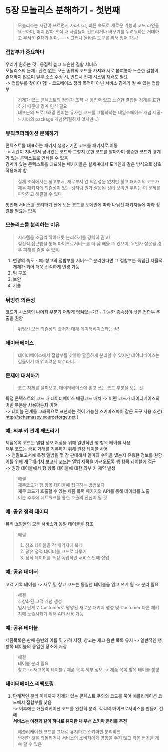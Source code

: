 # 5장 모놀리스 분해하기 - 첫번째
> 모놀리스는 시간이 프르면서 자라나고, 빠른 속도로 새로운 기능과 코드 라인을 요구하며, 머지 않아 조직 내 사람들이 건드리거나 바꾸기를 두려워하는 거대하고 무서운 존재가 된다. ---> 그러나 올바른 도구를 위해 방어 가능!


### 접합부가 중요하다
우리가 원하는 것 : 응집력 높고 느슨한 결합 서비스<br />
모놀리스의 문제 : 관련 없는 모든 종류의 코드를 가져와 서로 붙여놓아 느슨한 결합이 존재하지 않으며 일부 소스 수정 시, 반드시 전체 시스템 재배포 필요<br />
-> 접합부를 찾아야 함! - 코드베이스 정리 목적이 아닌 서비스 경계가 될 수 있는 접합부
> 경계가 있느 콘텍스트의 정의가 조직 내 응집력 있고 느슨한 결합된 경계를 표한하기 때문에 경계 인식 필요<br />
> 대부분의 프로그래밍 언어는 유사한 코드를 그룹화하는 네임스페이스 개념 제공-> 자바의 package 개념(적절하지 않지만...)


### 뮤직코퍼레이션 분해하기
콘텍스트를 대표하는 패키지 생성> 기존 코드를 패키지로 이동<br />
-> 시간이 지나면서 남아있는 코드와 그렇지 못한 코드를 알아가며 생존한 코드가 경계가 있는 콘텍스트로 인식될 수 있음<br />
경계가 있는 콘텍스트를 대표하는 패키지들은 실세계에서 도메인과 같은 방식으로 상호작용해야 함<br />
> 실제 조직에서는 창고부서, 재무부서 간 의존성은 없지만 창고 패키지의 코드가 재무 패키지에 의존성이 있는 것처럼 뭔가 잘못된 것이 보이면 우리는 이 문제를 파악하고 해결할 수 있다

첫번째 서비스를 분리하기 전에 모든 코드를 도메인에 따라 나눠진 패키지들에 따라 정렬할 필요는 없음


### 모놀리스를 분리하는 이유
> 시스템을 조금씩 깍아내듯 분리하기를 강력히 권고!<br/>
점진적 접근법을 통해 마이크로서비스를 더 잘 배울 수 있으며, 무언가 잘못될 경우 피해를 줄일 수 있음

1. 변경의 속도 - 예: 창고의 접합부를 서비스로 분리한다면 그 접합부는 독립된 자율적 개체가 되어 더욱 신속하게 변경 가능
1. 팀 구조
1. 보안
1. 기술


### 뒤엉킨 의존성
코드가 시스템의 나머지 부분과 어떻게 엉켜있는가? - 가능한 종속성이 낮은 접합부 추출을 원함 <br/>
> 뒤엉킨 모든 의존성의 출처가 대개 데이터베이스라는 점!


### 데이터베이스
> 데이터베이스에서 접합부를 찾아야 깔끔하게 분리할 수 있지만 데이터베이스는 길들이기 매우 어려운 야수라니...


### 문제에 대처하기
> 코드 자체를 살펴보고, 데이터베이스에 읽고 쓰는 코드 부분을 보는 것

특정 콘텍스트의 코드 내 데이터베이스 매핑코드 매치 -> 어떤 코드가 데이터베이스의 어떤 부분을 사용하는지 이해<br />
-> 테이블 관계를 그래픽으로 표현하는 것이 가능한 스키마스파이 같은 도구 사용 추천( http://schemaspy.sourceforge.net )


### 예: 외부 키 관계 깨뜨리기
제품목록 코드는 앨범 정보 저장을 위해 일반적인 행 항목 테이블 사용 <br/>
재무 코드는 금융 거래를 기록하기 위해 원장 테이블 사용 <br/>
-> 연말보고서에 특정 앨범을 몇 장 판매해서 얼마의 수익을 냈는지 유용한 정보를 원함<br/>
이를 위해 재무패키지 보고서 코드는 앨범 제목을 가져오도록 행 항목 테이블에 접근 <br/>
-> 원장 테이블에서 행 항목 테이블에 대한 외부 키 제약 발생
> 해결 <br/> 
재무코드가 행 항목 테이블에 접근하는 방법보다 <br /> 
**재무 코드가 호출할 수 있는 제품 목력 패키지의 API를 통해 데이터를 노출**<br />
이는 추후에 네트워크를 통한 호출의 전신이 될 것


### 예: 공유 정적 데이터
뮤직 쇼핑몰의 모든 서비스가 동일 테이블을 참조
> 해결 <br/>
> 1. 참조 테이블을 각 패키지에 복제
> 1. 공유 정적 데이터를 코드로 다루기
> 1. 정적 데이터를 특정 독립적인 서비스 안에 삽입


### 예: 공유 데이터
고객 기록 테이블 -> 재무 및 창고 코드는 동일한 테이블을 읽고 쓰게 됨 -> 분리 필요
> 해결 <br/>
추상화된 고객 개념 생성<br/>
임시 단계로 Customer로 명명된 새로운 패키지 생성 및 Customer 다른 패키지에 노출시키기 위해 API 사용 가능


### 예: 공유 테이블
제품목록은 판매 음반의 이름 및 가격 저장, 창고는 재고 음반 목록 유지 -> 일반적인 행 항목 테이블의 동일한 장소에 저장
> 해결 <br />
테이블 분리 필요<br/>
창고 -> 재고목록 테이블 / 제품 목록 세부 정보 -> 제품 목록 항목 테이블 생성


### 데이터베이스 리팩토링
1. 단계적인 분리
이제까지 경계가 있는 콘텍스트 주의의 코드를 묶어 애플리케이션 코드에서 접합부를 찾음 <br />
-> 이후에는 애플리케이션 코드를 완전히 분리, 각각의 마이크로서비스를 만들기 전에 <br />
**서비스는 이전과 같이 하나로 유지한 채 우선 스키마 분리를 추천**

> 애플리케이션 코드를 그대로 유지하고 스키마만 분리하면 <br/>
변경한 것을 되돌리거나 서비스의 소비자에게 영향을 주지 않고 작은 변경을 계속 할 수 있음

